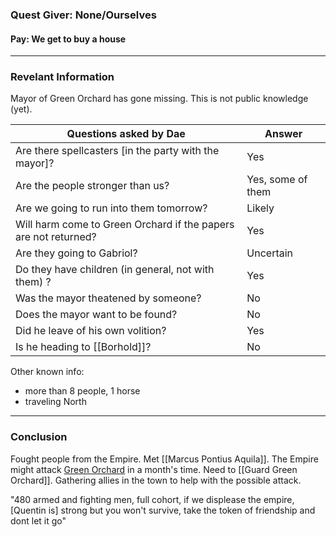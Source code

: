 ### Quest Giver: None/Ourselves

#### Pay: We get to buy a house 

***

### Revelant Information

Mayor of Green Orchard has gone missing. This is not public knowledge (yet).

| Questions asked by Dae | Answer |
| -- | -- |
| Are there spellcasters \[in the party with the mayor]? | Yes |
| Are the people stronger than us? | Yes, some of them |
| Are we going to run into them tomorrow? | Likely |
| Will harm come to Green Orchard if the papers are not returned? | Yes |
| Are they going to Gabriol? | Uncertain |
| Do they have children (in general, not with them) ? | Yes |
| Was the mayor theatened by someone? | No |
| Does the mayor want to be found? | No |
| Did he leave of his own volition? | Yes |
| Is he heading to [[Borhold]]? | No |

Other known info:
- more than 8 people, 1 horse
- traveling North

---

### Conclusion

Fought people from the Empire. Met [[Marcus Pontius Aquila]]. The Empire might attack [Green Orchard](../Locations/Green%20Orchard.md) in a month's time. Need to [[Guard Green Orchard]]. Gathering allies in the town to help with the possible attack. 

"480 armed and fighting men, full cohort, if we displease the empire, \[Quentin is] strong but you won't survive, take the token of friendship and dont let it go"